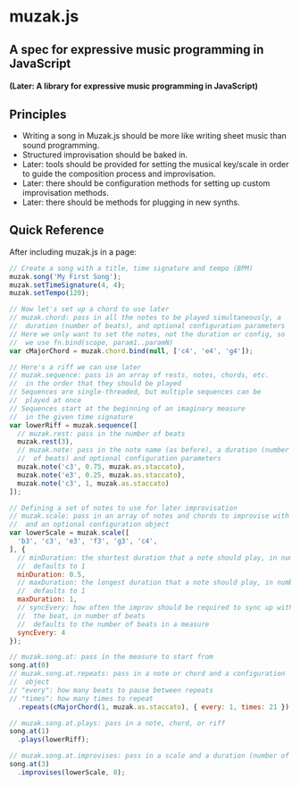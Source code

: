 # muzak.js
## A spec for expressive music programming in JavaScript
#### (Later: A library for expressive music programming in JavaScript)

## Principles
- Writing a song in Muzak.js should be more like writing sheet music than sound programming.
- Structured improvisation should be baked in.
- Later: tools should be provided for setting the musical key/scale in order to guide the composition process and improvisation.
- Later: there should be configuration methods for setting up custom improvisation methods.
- Later: there should be methods for plugging in new synths.

## Quick Reference

After including muzak.js in a page:

```javascript
// Create a song with a title, time signature and tempo (BPM)
muzak.song('My First Song');
muzak.setTimeSignature(4, 4);
muzak.setTempo(120);

// Now let's set up a chord to use later
// muzak.chord: pass in all the notes to be played simultaneously, a
//  duration (number of beats), and optional configuration parameters
// Here we only want to set the notes, not the duration or config, so
//  we use fn.bind(scope, param1..paramN)
var cMajorChord = muzak.chord.bind(null, ['c4', 'e4', 'g4']);

// Here's a riff we can use later
// muzak.sequence: pass in an array of rests, notes, chords, etc.
//  in the order that they should be played
// Sequences are single-threaded, but multiple sequences can be
//  played at once
// Sequences start at the beginning of an imaginary measure
//  in the given time signature
var lowerRiff = muzak.sequence([
  // muzak.rest: pass in the number of beats
  muzak.rest(3),
  // muzak.note: pass in the note name (as before), a duration (number
  //  of beats) and optional configuration parameters
  muzak.note('c3', 0.75, muzak.as.staccato),
  muzak.note('e3', 0.25, muzak.as.staccato),
  muzak.note('c3', 1, muzak.as.staccato)
]);

// Defining a set of notes to use for later improvisation
// muzak.scale: pass in an array of notes and chords to improvise with
//  and an optional configuration object
var lowerScale = muzak.scale([
  'b3', 'c3', 'e3', 'f3', 'g3', 'c4',
], {
  // minDuration: the shortest duration that a note should play, in number of beats
  //  defaults to 1
  minDuration: 0.5,
  // maxDuration: the longest duration that a note should play, in number of beats
  //  defaults to 1
  maxDuration: 1,
  // syncEvery: how often the improv should be required to sync up with
  //  the beat, in number of beats
  //  defaults to the number of beats in a measure
  syncEvery: 4
});

// muzak.song.at: pass in the measure to start from
song.at(0)
// muzak.song.at.repeats: pass in a note or chord and a configuration
//  object
// "every": how many beats to pause between repeats
// "times": how many times to repeat
  .repeats(cMajorChord(1, muzak.as.staccato), { every: 1, times: 21 });

// muzak.song.at.plays: pass in a note, chord, or riff
song.at(1)
  .plays(lowerRiff);

// muzak.song.at.improvises: pass in a scale and a duration (number of beats)
song.at(3)
  .improvises(lowerScale, 8);

```
